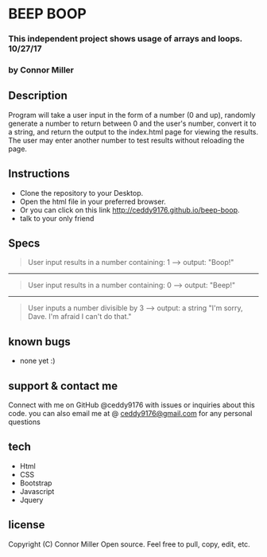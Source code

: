 # BEEP BOOP
### This independent project shows usage of arrays and loops. 10/27/17
### by Connor Miller

## Description

Program will take a user input in the form of a number (0 and up), randomly generate a number to return between 0 and the user's number, convert it to a string, and return the output to the index.html page for viewing the results. The user may enter another number to test results without reloading the page.

## Instructions

* Clone the repository to your Desktop.
* Open the html file in your preferred browser.
* Or you can click on this link http://ceddy9176.github.io/beep-boop.
* talk to your only friend

## Specs

> User input results in a number containing: 1 --> output: "Boop!"
---
> User input results in a number containing: 0 --> output: "Beep!"
---
> User inputs a number divisible by 3  --> output: a string "I'm sorry, Dave. I'm afraid I can't do that."


## known bugs

* none yet :)

## support & contact me

 Connect with me on GitHub @ceddy9176 with issues or inquiries about this code. you can also email me at @ ceddy9176@gmail.com for any personal questions

## tech

* Html
* CSS
* Bootstrap
* Javascript
* Jquery

## license
 Copyright (C) Connor Miller
Open source. Feel free to pull, copy, edit, etc.

